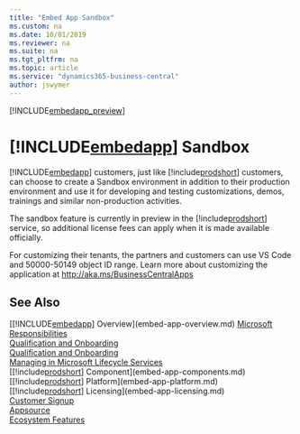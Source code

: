 ```yaml
---
title: "Embed App Sandbox"
ms.custom: na
ms.date: 10/01/2019
ms.reviewer: na
ms.suite: na
ms.tgt_pltfrm: na
ms.topic: article
ms.service: "dynamics365-business-central"
author: jswymer
---
```

[!INCLUDE[embedapp_preview](../developer/includes/embedapp_preview.md)]

# [!INCLUDE[embedapp](../developer/includes/embedapp.md)] Sandbox 
[!INCLUDE[embedapp](../developer/includes/embedapp.md)] customers, just like [!include[prodshort](../developer/includes/prodshort.md)] customers, can choose to create a Sandbox environment in addition to their production environment and use it for developing and testing customizations, demos, trainings and similar non-production activities.

The sandbox feature is currently in preview in the [!include[prodshort](../developer/includes/prodshort.md)] service, so additional license fees can apply when it is made available officially.  

For customizing their tenants, the partners and customers can use VS Code and 50000-50149 object ID range. Learn more about customizing the application at http://aka.ms/BusinessCentralApps   
  

## See Also  
[[!INCLUDE[embedapp](../developer/includes/embedapp.md)] Overview](embed-app-overview.md) [Microsoft Responsibilities](embed-app-microsoft-responsibilities.md)   
[Qualification and Onboarding](embed-app-qualifications-onboarding.md)  
[Qualification and Onboarding](embed-app-qualifications-onboarding.md)  
[Managing in Microsoft Lifecycle Services](embed-app-lifecycle-services.md)  
[[!include[prodshort](../developer/includes/prodshort.md)] Component](embed-app-components.md)  
[[!include[prodshort](../developer/includes/prodshort.md)] Platform](embed-app-platform.md)  
[[!include[prodshort](../developer/includes/prodshort.md)] Licensing](embed-app-licensing.md)  
[Customer Signup](embed-app-customer-signup.md)  
[Appsource](embed-app-appsource.md)  
[Ecosystem Features](embed-app-ecosystem.md)  

